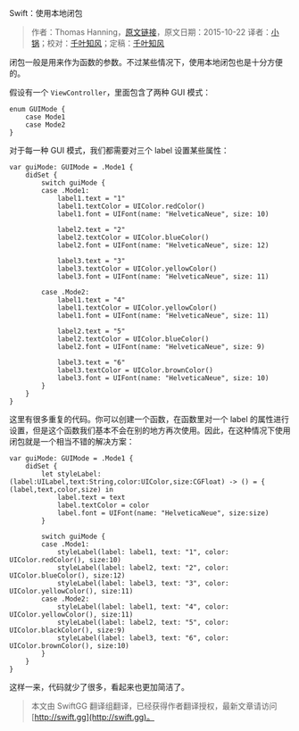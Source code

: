 Swift：使用本地闭包

> 作者：Thomas Hanning，[原文链接](http://www.thomashanning.com/swift-using-local-closures/)，原文日期：2015-10-22
> 译者：[小锅](http://www.swiftyper.com/)；校对：[千叶知风](http://weibo.com/xiaoxxiao)；定稿：[千叶知风](http://weibo.com/xiaoxxiao)
  









闭包一般是用来作为函数的参数。不过某些情况下，使用本地闭包也是十分方便的。


假设有一个 `ViewController`，里面包含了两种 GUI 模式：

    
    enum GUIMode {
    	case Mode1
    	case Mode2
    }



对于每一种 GUI 模式，我们都需要对三个 label 设置某些属性：

    
    var guiMode: GUIMode = .Mode1 {
        didSet {              
            switch guiMode {
            case .Mode1:
                label1.text = "1"
                label1.textColor = UIColor.redColor()
                label1.font = UIFont(name: "HelveticaNeue", size: 10)
                    
                label2.text = "2"
                label2.textColor = UIColor.blueColor()
                label2.font = UIFont(name: "HelveticaNeue", size: 12)
                    
                label3.text = "3"
                label3.textColor = UIColor.yellowColor()
                label3.font = UIFont(name: "HelveticaNeue", size: 11)
                    
            case .Mode2:
                label1.text = "4"
                label1.textColor = UIColor.yellowColor()
                label1.font = UIFont(name: "HelveticaNeue", size: 11)
                    
                label2.text = "5"
                label2.textColor = UIColor.blueColor()
                label2.font = UIFont(name: "HelveticaNeue", size: 9)
                    
                label3.text = "6"
                label3.textColor = UIColor.brownColor()
                label3.font = UIFont(name: "HelveticaNeue", size: 10)
            }           
        }
    }

这里有很多重复的代码。你可以创建一个函数，在函数里对一个 label 的属性进行设置，但是这个函数我们基本不会在别的地方再次使用。因此，在这种情况下使用闭包就是一个相当不错的解决方案：

    
    var guiMode: GUIMode = .Mode1 {
        didSet {      
            let styleLabel: (label:UILabel,text:String,color:UIColor,size:CGFloat) -> () = { (label,text,color,size) in
                label.text = text
                label.textColor = color
                label.font = UIFont(name: "HelveticaNeue", size:size)
            }
                            
            switch guiMode {
            case .Mode1:
                styleLabel(label: label1, text: "1", color: UIColor.redColor(), size:10)
                styleLabel(label: label2, text: "2", color: UIColor.blueColor(), size:12)
                styleLabel(label: label3, text: "3", color: UIColor.yellowColor(), size:11)
            case .Mode2:
                styleLabel(label: label1, text: "4", color: UIColor.yellowColor(), size:11)
                styleLabel(label: label2, text: "5", color: UIColor.blackColor(), size:9)
                styleLabel(label: label3, text: "6", color: UIColor.brownColor(), size:10)
            }
        }
    }

这样一来，代码就少了很多，看起来也更加简洁了。
> 本文由 SwiftGG 翻译组翻译，已经获得作者翻译授权，最新文章请访问 [http://swift.gg](http://swift.gg)。
